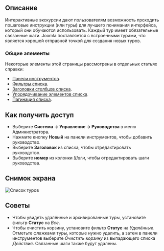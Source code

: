 <!-- Filename: Help4.x:Guided_Tours / Display title: Экскурсии с гидом -->

## Описание

Интерактивные экскурсии дают пользователям возможность проходить пошаговые инструкции (или туры) для лучшего понимания интерфейса, который они обучаются использовать. Каждый тур имеет обязательные связанные шаги. Joomla поставляется с встроенными турами, что является хорошей отправной точкой для создания новых туров.

### Общие элементы

Некоторые элементы этой страницы рассмотрены в отдельных статьях справки:

* [Панели инструментов](jdocmanual?article=help/common-elements/toolbars).
* [Фильтры списка](jdocmanual?article=help/common-elements/list-filters).
* [Заголовки столбцов списка](jdocmanual?article=help/common-elements/list-column-headers).
* [Упорядочивание элементов списка](jdocmanual?article=help/common-elements/list-ordering).
* [Пагинация списка](jdocmanual?article=help/common-elements/list-pagination).

## Как получить доступ

- Выберите **Система -> Управление -> Руководства** в меню Администратора.
- Нажмите кнопку **Новый** на панели инструментов, чтобы добавить руководство.
- Выберите **Заголовок** из списка, чтобы отредактировать руководство.
- Выберите **номер** из колонки *Шаги*, чтобы отредактировать шаги руководства.

## Снимок экрана

![Список туров](../../../ru/images/guided-tours/guided-tours-list.png)

## Советы

- Чтобы увидеть удалённые и архивированные туры, установите фильтр **Статус** на *Все*.
- Чтобы очистить корзину, установите фильтр **Статус** на *Удалённые*. Отметьте флажками туры, которые нужно удалить, а затем в панели инструментов выберите *Очистить корзину* из выпадающего списка *Действия*. Связанные шаги также будут удалены.


